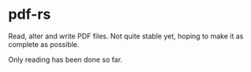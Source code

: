 # pdf-rs
Read, alter and write PDF files. Not quite stable yet, hoping to make it as complete as possible.

Only reading has been done so far.
